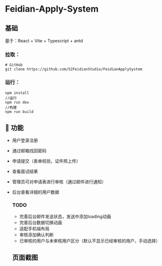 # Feidian-Apply-System

## 基础

基于：React + Vite + Typescript + antd

### **拉取：**

```git
# GitHub
git clone https://github.com/52FeidianStudio/FeidianApplySystem
```

### **运行：**

```shell
npm install
//运行
npm run dev
//构建
npm run build
```

## 

##  🚀 功能

- 用户登录注册

- 通过邮箱找回密码

- 申请提交（表单校验，证件照上传）

- 查看面试结果

- 管理员可对申请表进行审核（通过邮件进行通知）

- 后台查看详细的用户数据

  

  ### TODO

  - 完善后台邮件发送状态，发送中添加loading动画
  - 完善后台数据切换动画
  - 适配手机端布局
  - 审核添加确认判断
  - 已审核的用户与未审核用户区分（默认不显示已经审核的用户，手动选择）

  

  ## 页面截图

